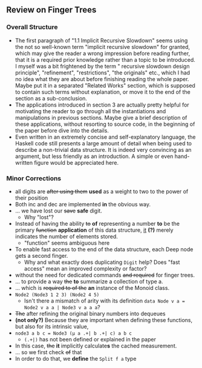 ## Review on Finger Trees

### Overall Structure

- The first paragraph of "1.1 Implicit Recursive Slowdown" seems using the not so well-known term "implicit recursive slowdown" for granted, which may give the reader a wrong impression before reading further, that it is a required prior knowledge rather than a topic to be introduced. I myself was a bit frightened by the term " recursive slowdown design principle", "refinement", "restrictions", "the originals" etc., which I had no idea what they are about before finishing reading the whole paper. Maybe put it in a separated "Related Works" section, which is supposed to contain such terms without explanation, or move it to the end of the section as a sub-conclusion.
- The applications introduced in section 3 are actually pretty helpful for motivating the reader to go through all the instantiations and manipulations in previous sections. Maybe give a brief description of these applications, without resorting to source code, in the beginning of the paper before dive into the details.
- Even written in an extremely concise and self-explanatory language, the Haskell code still presents a large amount of detail when being used to describe a non-trivial data structure. It is indeed very convincing as an argument, but less friendly as an introduction. A simple or even hand-written figure would be appreciated here.

### Minor Corrections

- all digits are ~~after using them~~ **used** as a weight to two to the power of their position
- Both inc and dec are implemented **in** the obvious way. 
- ...  we have lost our ~~save~~ **safe** digit. 
  - Why "lost"?
- Instead of having the ability ~~to~~ **of** representing a number **to** be the primary ~~function~~ **application** of this data structure, <u>it</u> **(?)** merely indicates the number of elements stored. 
  - "function" seems ambiguous here
- To enable fast access to the end of the data structure, each Deep node gets a second finger.
  - Why and what exactly does duplicating `Digit` help? Does "fast access" mean  an improved complexity or factor?
- without the need for dedicated commands ~~and required~~ for finger trees. 
- ... to provide a way ~~the~~ **to** summarize a collection of type a. 
- ... which is ~~required to of the~~ **an** instance of the Monoid class.
- `Node2 (Node3 1 2 3) (Node2 4 5) `
  - Isn't there a mismatch of arity with its definition `data Node v a = Node2 v a a | Node3 v a a a`?
- ~~The~~ after refining the original binary numbers into dequeues
- **(not only?)** Because they are important when defining these functions, but also for its intrinsic value,
- `node3 a b c = Node3 (µ a .+| b .+| c) a b c`
  - `(.+|)` has not been defined or explained in the paper
- In this case, ~~the~~ **it** implicitly calculate**s** the cached measurement.
- ... so we first check ~~of~~ that
- In order to do that, we **define** the `Split f a` type

